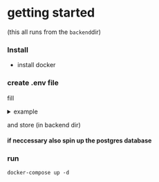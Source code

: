 # getting started

(this all runs from the `backend`dir)

### Install

- install docker <!--node (and therefor npm) then run `npm install`-->

### create .env file

fill
<details><summary>example</summary>

    ```

    MAPQUEST_KEY=GETUR0WNM4PQU3STK3Y

    POSTGRES_HOST=127.0.0.1
    POSTGRES_PORT=5432
    POSTGRES_USER=me
    POSTGRES_PASSWORD=password
    POSTGRES_DATABASE=api

    API_KEY=CR34T3UR0WN4P1%K3Y

    CERT_PATH="/path/to/key_and_cert/"

    PORT=3000
    ```
</details>

and store (in backend dir)

#### if neccessary also spin up the postgres database <!--could be dockerized if wanted-->

### run

`docker-compose up -d`

